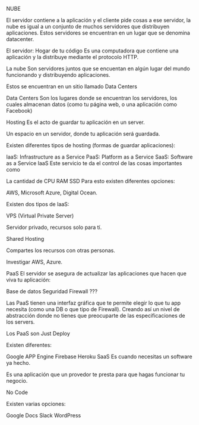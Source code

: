 NUBE

El servidor contiene a la aplicación y el cliente pide cosas a ese servidor, la nube es igual a un conjunto de muchos servidores que distribuyen aplicaciones. Estos servidores se encuentran en un lugar que se denomina datacenter. 

El servidor: Hogar de tu código
Es una computadora que contiene una aplicación y la distribuye mediante el protocolo HTTP.

La nube
Son servidores juntos que se encuentan en algún lugar del mundo funcionando y distribuyendo aplicaciones.

Estos se encuentran en un sitio llamado Data Centers

Data Centers
Son los lugares donde se encuentran los servidores, los cuales almacenan datos (como tu página web, o una aplicación como Facebook)

Hosting
Es el acto de guardar tu aplicación en un server.

Un espacio en un servidor, donde tu aplicación será guardada.

Existen diferentes tipos de hosting (formas de guardar aplicaciones):

IaaS: Infrastructure as a Service
PaaS: Platform as a Service
SaaS: Software as a Service
IaaS
Este servicio te da el control de las cosas importantes como

La cantidad de CPU
RAM
SSD
Para esto existen diferentes opciones:

AWS, Microsoft Azure, Digital Ocean.

Existen dos tipos de IaaS:

VPS (Virtual Private Server)

Servidor privado, recursos solo para tí.

Shared Hosting

Compartes los recursos con otras personas.

Investigar AWS, Azure.

PaaS
El servidor se asegura de actualizar las aplicaciones que hacen que viva tu aplicación:

Base de datos
Seguridad
Firewall ???


Las PaaS tienen una interfaz gráfica que te permite elegir lo que tu app necesita (como una DB o que tipo de Firewall). Creando así un nivel de abstracción donde no tienes que preocuparte de las especificaciones de los servers.

Los PaaS son Just Deploy

Existen diferentes:

Google APP Engine
Firebase
Heroku
SaaS
Es cuando necesitas un software ya hecho.

Es una aplicación que un provedor te presta para que hagas funcionar tu negocio.

No Code

Existen varias opciones:

Google Docs
Slack
WordPress
